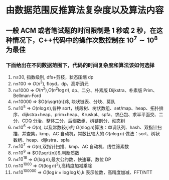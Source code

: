 # 由数据范围反推算法复杂度以及算法内容

## 一般 ACM 或者笔试题的时间限制是 1 秒或 2 秒，在这种情况下，C++代码中的操作次数控制在 $10^7∼10^8$ 为最佳

### 下面给出在不同数据范围下，代码的时间复杂度和算法该如何选择

1. n≤$30$, 指数级别, dfs+剪枝，状态压缩 dp
2. n≤$100$ => $O(n^3)$, floyd，dp，高斯消元
3. n≤$1000$ => $O(n^2)$,$O(n^2\log{n})$, dp、二分、朴素版 Dijkstra、朴素版 Prim、Bellman-Ford
4. n≤$10000$ => $O(n\sqrt{n})$, 块状链表、分块、莫队
5. n≤$10^5$ => $O(n\log{n})$,各种 sort，线段树、树状数组、set/map、heap、拓扑排序、dijkstra+heap、prim+heap、Kruskal、spfa、求凸包、求半平面交、二分、CDQ 分治、整体二分、后缀数组、树链剖分、动态树
6. n≤$10^6$ => $O(n)$, 以及常数较小的 $O(n\log{n})$算法：单调队列、hash、双指针扫描、并查集，kmp、AC 自动机，常数比较大的 $O(n\log{n})$ 做法：sort、树状数组、heap、dijkstra、spfa
7. n≤$10^7$ => $O(n)$,双指针扫描、kmp、AC 自动机、线性筛素数
8. n≤$10^9$ => $O(\sqrt{n})$,判断质数
9. n≤$10^{18}$ => $O(\log{n})$,最大公约数，快速幂，数位 DP
10. n≤$10^{1000}$ => $O((\log{n})^2)$,高精度加减乘除
11. n≤$10^{100000}$ => $O(\log{k}×\log{\log{k}})$,k 表示位数，高精度加减、FFT/NTT

